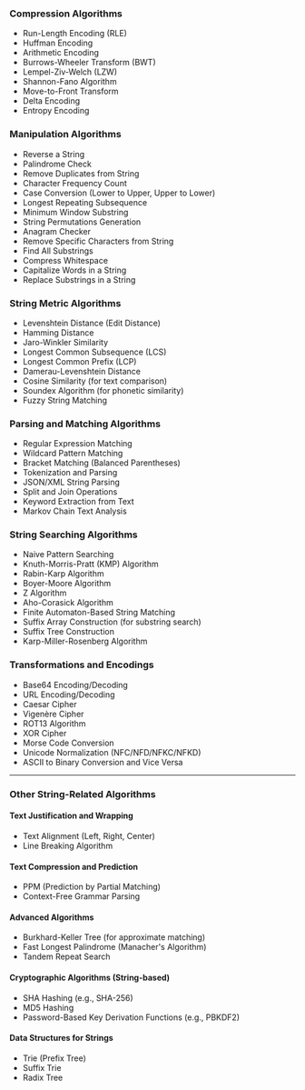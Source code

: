 ### **Compression Algorithms**

- Run-Length Encoding (RLE)
- Huffman Encoding
- Arithmetic Encoding
- Burrows-Wheeler Transform (BWT)
- Lempel-Ziv-Welch (LZW)
- Shannon-Fano Algorithm
- Move-to-Front Transform
- Delta Encoding
- Entropy Encoding

### **Manipulation Algorithms**

- Reverse a String
- Palindrome Check
- Remove Duplicates from String
- Character Frequency Count
- Case Conversion (Lower to Upper, Upper to Lower)
- Longest Repeating Subsequence
- Minimum Window Substring
- String Permutations Generation
- Anagram Checker
- Remove Specific Characters from String
- Find All Substrings
- Compress Whitespace
- Capitalize Words in a String
- Replace Substrings in a String

### **String Metric Algorithms**

- Levenshtein Distance (Edit Distance)
- Hamming Distance
- Jaro-Winkler Similarity
- Longest Common Subsequence (LCS)
- Longest Common Prefix (LCP)
- Damerau-Levenshtein Distance
- Cosine Similarity (for text comparison)
- Soundex Algorithm (for phonetic similarity)
- Fuzzy String Matching

### **Parsing and Matching Algorithms**

- Regular Expression Matching
- Wildcard Pattern Matching
- Bracket Matching (Balanced Parentheses)
- Tokenization and Parsing
- JSON/XML String Parsing
- Split and Join Operations
- Keyword Extraction from Text
- Markov Chain Text Analysis

### **String Searching Algorithms**

- Naive Pattern Searching
- Knuth-Morris-Pratt (KMP) Algorithm
- Rabin-Karp Algorithm
- Boyer-Moore Algorithm
- Z Algorithm
- Aho-Corasick Algorithm
- Finite Automaton-Based String Matching
- Suffix Array Construction (for substring search)
- Suffix Tree Construction
- Karp-Miller-Rosenberg Algorithm

### **Transformations and Encodings**

- Base64 Encoding/Decoding
- URL Encoding/Decoding
- Caesar Cipher
- Vigenère Cipher
- ROT13 Algorithm
- XOR Cipher
- Morse Code Conversion
- Unicode Normalization (NFC/NFD/NFKC/NFKD)
- ASCII to Binary Conversion and Vice Versa

---

### **Other String-Related Algorithms**

#### Text Justification and Wrapping

- Text Alignment (Left, Right, Center)
- Line Breaking Algorithm

#### Text Compression and Prediction

- PPM (Prediction by Partial Matching)
- Context-Free Grammar Parsing

#### Advanced Algorithms

- Burkhard-Keller Tree (for approximate matching)
- Fast Longest Palindrome (Manacher's Algorithm)
- Tandem Repeat Search

#### Cryptographic Algorithms (String-based)

- SHA Hashing (e.g., SHA-256)
- MD5 Hashing
- Password-Based Key Derivation Functions (e.g., PBKDF2)

#### Data Structures for Strings

- Trie (Prefix Tree)
- Suffix Trie
- Radix Tree
